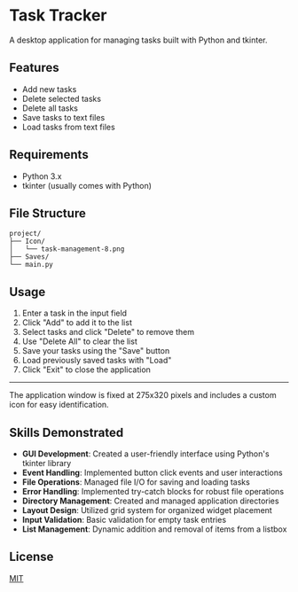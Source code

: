 # Task Tracker

A desktop application for managing tasks built with Python and tkinter.

## Features

- Add new tasks
- Delete selected tasks
- Delete all tasks
- Save tasks to text files
- Load tasks from text files

## Requirements

- Python 3.x
- tkinter (usually comes with Python)

## File Structure

```
project/
├── Icon/
│   └── task-management-8.png
├── Saves/
└── main.py
```

## Usage

1. Enter a task in the input field
2. Click "Add" to add it to the list
3. Select tasks and click "Delete" to remove them
4. Use "Delete All" to clear the list
5. Save your tasks using the "Save" button
6. Load previously saved tasks with "Load"
7. Click "Exit" to close the application

---

The application window is fixed at 275x320 pixels and includes a custom icon for easy identification.

## Skills Demonstrated

- **GUI Development**: Created a user-friendly interface using Python's tkinter library
- **Event Handling**: Implemented button click events and user interactions
- **File Operations**: Managed file I/O for saving and loading tasks
- **Error Handling**: Implemented try-catch blocks for robust file operations
- **Directory Management**: Created and managed application directories
- **Layout Design**: Utilized grid system for organized widget placement
- **Input Validation**: Basic validation for empty task entries
- **List Management**: Dynamic addition and removal of items from a listbox

## License

[MIT](https://opensource.org/licenses/MIT)

